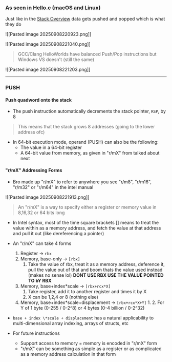 
### As seen in Hello.c (macOS and Linux)

Just like in the [Stack Overview](obsidian://open?vault=Offensive%20Security&file=root%2FMalware%20Development%2FAssembly%20x86-64%2FASML%2FStack%20overview) data gets pushed and popped which is what they do

![[Pasted image 20250908220923.png]]

![[Pasted image 20250908221040.png]]

> GCC/Clang HelloWorlds have balanced Push/Pop instructions but Windows VS doesn't (still the same)

![[Pasted image 20250908221203.png]]

---

### PUSH

#### Push quadword onto the stack

- The push instruction automatically decrements the stack pointer, `RSP`, by 8
> This means that the stack grows 8 addresses (going to the lower address ofc)
- In 64-bit execution mode, operand (PUSH) can also be the following:
	- The value in a 64-bit register
	- A 64-bit value from memory, as given in "r/mX" from talked about next

#### "r/mX" Addressing Forms 

- Bro made up "r/mX" to refer to anywhere you see "r/m8", "r/m16", "r/m32" or "r/m64" in the intel manual

![[Pasted image 20250908221913.png]]

> An "r/mX" is a way to specify either a register or memory value in 8,16,32 or 64 bits long

- In Intel syntax, most of the time square brackets [] means to treat the value within as a memory address, and fetch the value at that address and pull it out (like dereferencing a pointer)

- An "r/mX"  can take 4 forms
	1. Register -> `rbx`
	2. Memory, base-only -> `[rbx]`
		1. Take the value of rbx, treat it as a memory address, deference it, pull the value out of that and boom thats the value used instead (makes no sense lol) **DONT USE RBX USE THE VALUE POINTED TO bY RBX**
	3. Memory, base+index\*scale -> `[rbx+rcx*X]`
		1. Take register, add it to another register and times it by X
		2.  X can be 1,2,4 or 8 (nothing else)
	4. Memory, base+index\*scale+displacement -> `[rbx+rcx*X+Y]`
		1. 
		2. For Y of 1 byte (0-255  / 0-2^8) or 4 bytes (0-4 billion  /  0-2^32)

- ` base + index \*scale + displacement ` has a natural applicability to multi-dimensional array indexing, arrays of structs, etc

- For future instructions
	- Support access to memory = memory is encoded in "r/mX" form
	-  "r/mX" can be something as simple as a register or as complicated as a memory address calculation in that form